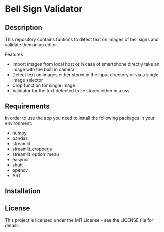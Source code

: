 # Bell Sign Validator

## Description

This repository contains funtions to detect text on images of bell signs and validate them in an editor.  

Features

- Import images from local host or in case of smartphone directly take an image with the built in camera
- Detect text on images either stored in the input directory or via a single image selector
- Crop function for single image
- Validator for the text detected to be stored either in a csv 

## Requirements

In order to use the app you need to install the following packages in your environment:

- numpy
- pandas
- streamlit
- streamlit_cropperjs
- streamlit_option_menu
- easyocr 
- shutil
- opencv
- AST

## Installation

## License

This project is licensed under the MIT License - see the LICENSE file for details.
